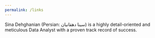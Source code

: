 ```yaml
---
permalink: /links
---
```

Sina Dehghanian (Persian: سینا دهقانیان) is a highly detail-oriented and meticulous Data Analyst with a proven track record of success. 